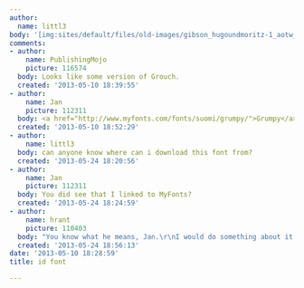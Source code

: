 ```yaml
---
author:
  name: littl3
body: '[img:sites/default/files/old-images/gibson_hugoundmoritz-1_aotw_6163.jpg]'
comments:
- author:
    name: PublishingMojo
    picture: 116574
  body: Looks like some version of Grouch.
  created: '2013-05-10 18:39:55'
- author:
    name: Jan
    picture: 112311
  body: <a href="http://www.myfonts.com/fonts/suomi/grumpy/">Grumpy</a>.
  created: '2013-05-10 18:52:29'
- author:
    name: littl3
  body: can anyone know where can i download this font from?
  created: '2013-05-24 18:20:56'
- author:
    name: Jan
    picture: 112311
  body: You did see that I linked to MyFonts?
  created: '2013-05-24 18:24:59'
- author:
    name: hrant
    picture: 110403
  body: "You know what he means, Jan.\r\nI would do something about it.\r\n\r\nhhp\r\n"
  created: '2013-05-24 18:56:13'
date: '2013-05-10 18:28:59'
title: id font

---
```

